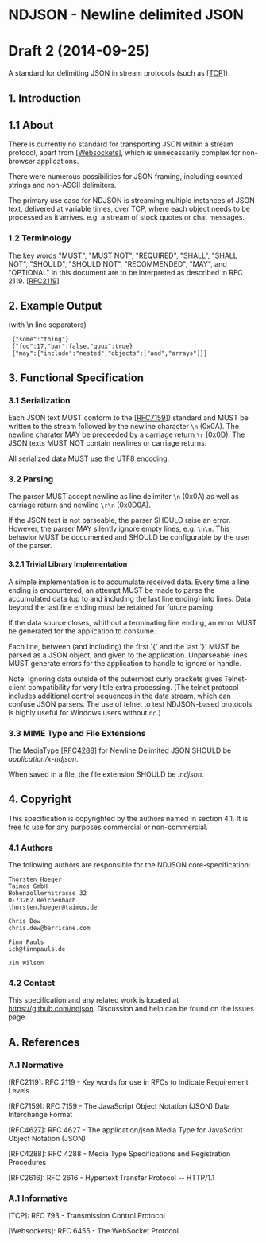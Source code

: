 # NDJSON - Newline delimited JSON

# Draft 2 (2014-09-25)

A standard for delimiting JSON in stream protocols (such as \[[TCP]\]).

## 1. Introduction

## 1.1 About

There is currently no standard for transporting JSON within a stream protocol, apart from \[[Websockets]\], which is unnecessarily complex for non-browser applications.

There were numerous possibilities for JSON framing, including counted strings and non-ASCII delimiters.

The primary use case for NDJSON is streaming multiple instances of JSON text, delivered at variable times, over TCP, where each object needs to be processed as it arrives. e.g. a stream of stock quotes or chat messages.


### 1.2 Terminology
The key words "MUST", "MUST NOT", "REQUIRED", "SHALL", "SHALL NOT", "SHOULD", "SHOULD NOT", "RECOMMENDED", "MAY", and "OPTIONAL" in this document are to be interpreted as described in RFC 2119. \[[RFC2119]\]

## 2. Example Output

(with \n line separators)

~~~~~
 {"some":"thing"}
 {"foo":17,"bar":false,"quux":true}
 {"may":{"include":"nested","objects":["and","arrays"]}}
~~~~~

## 3. Functional Specification

### 3.1 Serialization

Each JSON text MUST conform to the \[[RFC7159]\]) standard and MUST be written to the stream followed by the newline character `\n` (0x0A). The newline charater MAY be preceeded by a carriage return `\r` (0x0D). The JSON texts MUST NOT contain newlines or carriage returns.

All serialized data MUST use the UTF8 encoding.

### 3.2 Parsing

The parser MUST accept newline as line delimiter `\n` (0x0A) as well as carriage return and newline `\r\n` (0x0D0A). 

If the JSON text is not parseable, the parser SHOULD raise an error. However, the parser MAY silently ignore empty lines, e.g. `\n\n`. This behavior 
MUST be documented and SHOULD be configurable by the user of the parser.

#### 3.2.1 Trivial Library Implementation

A simple implementation is to accumulate received data. Every time a line ending is encountered, an attempt MUST be made to parse the accumulated data (up to and including the last line ending) into lines.  Data beyond the last line ending must be retained for future parsing.

If the data source closes, whithout a terminating line ending, an error MUST be generated for the application to consume.

Each line, between (and including) the first '{' and the last '}' MUST be parsed as a JSON object, and given to the application.  Unparseable lines MUST generate errors for the application to handle to ignore or handle.

Note: Ignoring data outside of the outermost curly brackets gives Telnet-client compatibility for very little extra processing.  (The telnet protocol includes additional control sequences in the data stream, which can confuse JSON parsers.  The use of telnet to test NDJSON-based protocols is highly useful for Windows users without `nc`.)

### 3.3 MIME Type and File Extensions

The MediaType \[[RFC4288]\] for Newline Delimited JSON SHOULD be _application/x-ndjson_.

When saved in a file, the file extension SHOULD be _.ndjson_.

## 4. Copyright

This specification is copyrighted by the authors named in section 4.1. It is free to use for any purposes commercial or non-commercial.

### 4.1 Authors

The following authors are responsible for the NDJSON core-specification:

~~~~
Thorsten Hoeger
Taimos GmbH
Hohenzollernstrasse 32
D-73262 Reichenbach
thorsten.hoeger@taimos.de
~~~~
~~~~
Chris Dew
chris.dew@barricane.com
~~~~
~~~~
Finn Pauls
ich@finnpauls.de
~~~~
~~~~
Jim Wilson
~~~~

### 4.2 Contact

This specification and any related work is located at <https://github.com/ndjson>. 
Discussion and help can be found on the issues page.

## A. References

### A.1 Normative

[RFC2119]: http://www.ietf.org/rfc/rfc2119.txt "RFC 2119 - Key words for use in RFCs to Indicate Requirement Levels"
\[RFC2119\]: RFC 2119 - Key words for use in RFCs to Indicate Requirement Levels

[RFC7159]: http://www.ietf.org/rfc/rfc7159.txt "RFC 7159 -  The JavaScript Object Notation (JSON) Data Interchange Format"
\[RFC7159\]: RFC 7159 -  The JavaScript Object Notation (JSON) Data Interchange Format

[RFC4627]: http://www.ietf.org/rfc/rfc4627.txt "RFC 4627 - The application/json Media Type for JavaScript Object Notation (JSON)"
\[RFC4627\]: RFC 4627 - The application/json Media Type for JavaScript Object Notation (JSON)

[RFC4288]: http://www.ietf.org/rfc/rfc4288.txt "RFC 4288 - Media Type Specifications and Registration Procedures"
\[RFC4288\]: RFC 4288 - Media Type Specifications and Registration Procedures

[RFC2616]: http://www.ietf.org/rfc/rfc2616.txt "RFC 2616 - Hypertext Transfer Protocol -- HTTP/1.1"
\[RFC2616\]: RFC 2616 - Hypertext Transfer Protocol -- HTTP/1.1

### A.1 Informative

[TCP]: http://www.ietf.org/rfc/rfc793.txt "RFC 793 - Transmission Control Protocol"
\[TCP\]: RFC 793 - Transmission Control Protocol

[Websockets]: http://tools.ietf.org/html/rfc6455 "RFC 6455 - The WebSocket Protocol"
\[Websockets\]: RFC 6455 - The WebSocket Protocol
